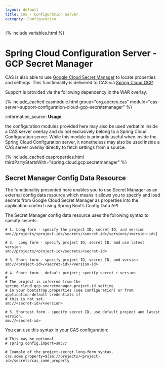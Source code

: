 ```yaml
---
layout: default
title: CAS - Configuration Server
category: Configuration
---
```


{% include variables.html %}

# Spring Cloud Configuration Server - GCP Secret Manager

CAS is also able to use [Google Cloud Secret Manager](https://cloud.google.com/secret-manager) to locate properties and settings.
This functionality is delivered to CAS via [Spring Cloud GCP](https://github.com/GoogleCloudPlatform/spring-cloud-gcp).

Support is provided via the following dependency in the WAR overlay:

{% include_cached casmodule.html group="org.apereo.cas" module="cas-server-support-configuration-cloud-gcp-secretsmanager" %}

<div class="alert alert-info mt-3">:information_source: <strong>Usage</strong><p>the configuration modules provided here may also be used 
verbatim inside a CAS server overlay and do not exclusively belong to a Spring Cloud Configuration server. While this module is 
primarily useful when inside the Spring Cloud Configuration server, it nonetheless may also be used inside a CAS server overlay 
directly to fetch settings from a source.</p></div>

{% include_cached casproperties.html thirdPartyStartsWith="spring.cloud.gcp.secretmanager" %}

## Secret Manager Config Data Resource

The functionality presented here enables you to use Secret Manager as an external config data 
resource which means it allows you to specify and load secrets from Google Cloud Secret Manager as properties into the 
application context using Spring Boot’s Config Data API.

The Secret Manager config data resource uses the following syntax to specify secrets:

```properties
# 1. Long form - specify the project ID, secret ID, and version
sm://projects/<project-id>/secrets/<secret-id>/versions/<version-id>}                           

# 2.  Long form - specify project ID, secret ID, and use latest version
sm://projects/<project-id>/secrets/<secret-id>

# 3. Short form - specify project ID, secret ID, and version
sm://<project-id>/<secret-id>/<version-id>

# 4. Short form - default project; specify secret + version
#
# The project is inferred from the spring.cloud.gcp.secretmanager.project-id setting
# in your bootstrap.properties (see Configuration) or from application-default credentials if
# this is not set.
sm://<secret-id>/<version>

# 5. Shortest form - specify secret ID, use default project and latest version.
sm://<secret-id>
```

You can use this syntax in your CAS configuration:

```properties
# This may be optional
# spring.config.import=sm://

# Example of the project-secret long-form syntax.
cas.some.property=${sm://projects/<project-id>/secrets/cas_some_property
```
